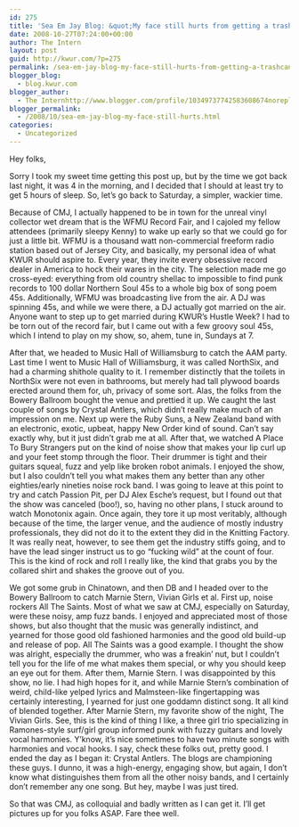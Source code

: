 ```yaml
---
id: 275
title: 'Sea Em Jay Blog: &quot;My face still hurts from getting a trashcan thrown at it&quot;'
date: 2008-10-27T07:24:00+00:00
author: The Intern
layout: post
guid: http://kwur.com/?p=275
permalink: /sea-em-jay-blog-my-face-still-hurts-from-getting-a-trashcan-thrown-at-it/
blogger_blog:
  - blog.kwur.com
blogger_author:
  - The Internhttp://www.blogger.com/profile/10349737742583608674noreply@blogger.com
blogger_permalink:
  - /2008/10/sea-em-jay-blog-my-face-still-hurts.html
categories:
  - Uncategorized
---
```

<div class="pf-content">
  <p>
    Hey folks,
  </p>
  
  <p>
    Sorry I took my sweet time getting this post up, but by the time we got back last night, it was 4 in the morning, and I decided that I should at least try to get 5 hours of sleep. So, let&#8217;s go back to Saturday, a simpler, wackier time.
  </p>
  
  <p>
    Because of CMJ, I actually happened to be in town for the unreal vinyl collector wet dream that is the WFMU Record Fair, and I cajoled my fellow attendees (primarily sleepy Kenny) to wake up early so that we could go for just a little bit. WFMU is a thousand watt non-commercial freeform radio station based out of Jersey City, and basically, my personal idea of what KWUR should aspire to. Every year, they invite every obsessive record dealer in America to hock their wares in the city. The selection made me go cross-eyed: everything from old country shellac to impossible to find punk records to 100 dollar Northern Soul 45s to a whole big box of song poem 45s. Additionally, WFMU was broadcasting live from the air. A DJ was spinning 45s, and while we were there, a DJ actually got married on the air. Anyone want to step up to get married during KWUR&#8217;s Hustle Week? I had to be torn out of the record fair, but I came out with a few groovy soul 45s, which I intend to play on my show, so, ahem, tune in, Sundays at 7.
  </p>
  
  <p>
    After that, we headed to Music Hall of Williamsburg to catch the AAM party. Last time I went to Music Hall of Williamsburg, it was called NorthSix, and had a charming shithole quality to it. I remember distinctly that the toilets in NorthSix were not even in bathrooms, but merely had tall plywood boards erected around them for, uh, privacy of some sort. Alas, the folks from the Bowery Ballroom bought the venue and prettied it up. We caught the last couple of songs by Crystal Antlers, which didn&#8217;t really make much of an impression on me. Next up were the Ruby Suns, a New Zealand band with an electronic, exotic, upbeat, happy New Order kind of sound. Can&#8217;t say exactly why, but it just didn&#8217;t grab me at all. After that, we watched A Place To Bury Strangers put on the kind of noise show that makes your lip curl up and your feet stomp through the floor. Their drummer is tight and their guitars squeal, fuzz and yelp like broken robot animals. I enjoyed the show, but I also couldn&#8217;t tell you what makes them any better than any other eighties/early nineties noise rock band. I was going to leave at this point to try and catch Passion Pit, per DJ Alex Esche&#8217;s request, but I found out that the show was canceled (boo!), so, having no other plans, I stuck around to watch Monotonix again. Once again, they tore it up most veritably, although because of the time, the larger venue, and the audience of mostly industry professionals, they did not do it to the extent they did in the Knitting Factory. It was really neat, however, to see them get the industry stiffs going, and to have the lead singer instruct us to go &#8220;fucking wild&#8221; at the count of four. This is the kind of rock and roll I really like, the kind that grabs you by the collared shirt and shakes the groove out of you.
  </p>
  
  <p>
    We got some grub in Chinatown, and then DB and I headed over to the Bowery Ballroom to catch Marnie Stern, Vivian Girls et al. First up, noise rockers All The Saints. Most of what we saw at CMJ, especially on Saturday, were these noisy, amp fuzz bands. I enjoyed and appreciated most of those shows, but also thought that the music was generally indistinct, and yearned for those good old fashioned harmonies and the good old build-up and release of pop. All The Saints was a good example. I thought the show was alright, especially the drummer, who was a freakin&#8217; nut, but I couldn&#8217;t tell you for the life of me what makes them special, or why you should keep an eye out for them. After them, Marnie Stern. I was disappointed by this show, no lie. I had high hopes for it, and while Marnie Stern&#8217;s combination of weird, child-like yelped lyrics and Malmsteen-like fingertapping was certainly interesting, I yearned for just one goddamn distinct song. It all kind of blended together. After Marnie Stern, my favorite show of the night, The Vivian Girls. See, this is the kind of thing I like, a three girl trio specializing in Ramones-style surf/girl group informed punk with fuzzy guitars and lovely vocal harmonies. Y&#8217;know, it&#8217;s nice sometimes to have two minute songs with harmonies and vocal hooks. I say, check these folks out, pretty good. I ended the day as I began it: Crystal Antlers. The blogs are championing these guys. I dunno, it was a high-energy, engaging show, but again, I don&#8217;t know what distinguishes them from all the other noisy bands, and I certainly don&#8217;t remember any one song. But hey, maybe I was just tired.
  </p>
  
  <p>
    So that was CMJ, as colloquial and badly written as I can get it. I&#8217;ll get pictures up for you folks ASAP. Fare thee well.
  </p>
</div>